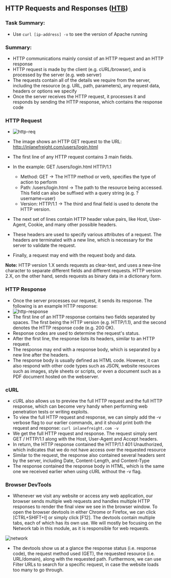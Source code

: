 ## HTTP Requests and Responses ([HTB](https://academy.hackthebox.com/module/35/section/220))

### Task Summary:

-   Use `curl [ip-address] -v` to see the version of Apache running

### Summary:

-   HTTP communications mainly consist of an HTTP request and an HTTP response
-   HTTP request is made by the client (e.g. cURL/browser), and is processed by the server (e.g. web server)
-   The requests contain all of the details we require from the server, including the resource (e.g. URL, path, parameters), any request data, headers or options we specify
-   Once the server receives the HTTP request, it processes it and responds by sending the HTTP response, which contains the response code

### HTTP Request

-   ![http-req](https://academy.hackthebox.com/storage/modules/35/raw_request.png)
-   The image shows an HTTP GET request to the URL: http://inlanefreight.com/users/login.html
-   The first line of any HTTP request contains 3 main fields.
-   In the example: GET /users/login.html HTTP/1.1

    -   Method: GET -> The HTTP method or verb, specifies the type of action to perform
    -   Path: /users/login.html -> The path to the resource being accessed. This field can also be suffixed with a query string (e.g. ?username=user)
    -   Version: HTTP/1.1 -> The third and final field is used to denote the HTTP version.

-   The next set of lines contain HTTP header value pairs, like Host, User-Agent, Cookie, and many other possible headers.
-   These headers are used to specify various attributes of a request. The headers are terminated with a new line, which is necessary for the server to validate the request.
-   Finally, a request may end with the request body and data.

**Note:** HTTP version 1.X sends requests as clear-text, and uses a new-line character to separate different fields and different requests. HTTP version 2.X, on the other hand, sends requests as binary data in a dictionary form.

### HTTP Response

-   Once the server processes our request, it sends its response. The following is an example HTTP response:
-   ![http-response](https://academy.hackthebox.com/storage/modules/35/raw_response.png)
-   The first line of an HTTP response contains two fields separated by spaces. The first being the HTTP version (e.g. HTTP/1.1), and the second denotes the HTTP response code (e.g. 200 OK).
-   Response codes are used to determine the request's status.
-   After the first line, the response lists its headers, similar to an HTTP request.
-   The response may end with a response body, which is separated by a new line after the headers.
-   The response body is usually defined as HTML code. However, it can also respond with other code types such as JSON, website resources such as images, style sheets or scripts, or even a document such as a PDF document hosted on the webserver.

### cURL

-   cURL also allows us to preview the full HTTP request and the full HTTP response, which can become very handy when performing web penetration tests or writing exploits.
-   To view the full HTTP request and response, we can simply add the -v verbose flag to our earlier commands, and it should print both the request and response: `curl inlanefreight.com -v`
-   We get the full HTTP request and response. The request simply sent GET / HTTP/1.1 along with the Host, User-Agent and Accept headers.
-   In return, the HTTP response contained the HTTP/1.1 401 Unauthorized, which indicates that we do not have access over the requested resource
-   Similar to the request, the response also contained several headers sent by the server, including Date, Content-Length, and Content-Type
-   The response contained the response body in HTML, which is the same one we received earlier when using cURL without the -v flag.

### Browser DevTools

-   Whenever we visit any website or access any web application, our browser sends multiple web requests and handles multiple HTTP responses to render the final view we see in the browser window. To open the browser devtools in either Chrome or Firefox, we can click [CTRL+SHIFT+I] or simply click [F12]. The devtools contain multiple tabs, each of which has its own use. We will mostly be focusing on the Network tab in this module, as it is responsible for web requests.

![network](https://academy.hackthebox.com/storage/modules/35/devtools_network_requests.jpg)

-   The devtools show us at a glance the response status (i.e. response code), the request method used (GET), the requested resource (i.e. URL/domain), along with the requested path. Furthermore, we can use Filter URLs to search for a specific request, in case the website loads too many to go through.

